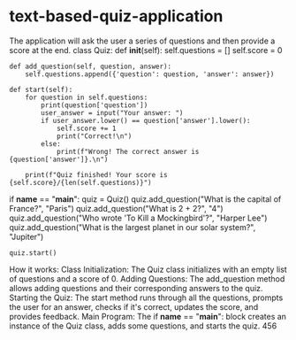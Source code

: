 # text-based-quiz-application
The application will ask the user a series of questions and then provide a score at the end.
class Quiz:
    def __init__(self):
        self.questions = []
        self.score = 0

    def add_question(self, question, answer):
        self.questions.append({'question': question, 'answer': answer})

    def start(self):
        for question in self.questions:
            print(question['question'])
            user_answer = input("Your answer: ")
            if user_answer.lower() == question['answer'].lower():
                self.score += 1
                print("Correct!\n")
            else:
                print(f"Wrong! The correct answer is {question['answer']}.\n")

        print(f"Quiz finished! Your score is {self.score}/{len(self.questions)}")

if __name__ == "__main__":
    quiz = Quiz()
    quiz.add_question("What is the capital of France?", "Paris")
    quiz.add_question("What is 2 + 2?", "4")
    quiz.add_question("Who wrote 'To Kill a Mockingbird'?", "Harper Lee")
    quiz.add_question("What is the largest planet in our solar system?", "Jupiter")

    quiz.start()
How it works:
Class Initialization: The Quiz class initializes with an empty list of questions and a score of 0.
Adding Questions: The add_question method allows adding questions and their corresponding answers to the quiz.
Starting the Quiz: The start method runs through all the questions, prompts the user for an answer, checks if it's correct, updates the score, and provides feedback.
Main Program: The if __name__ == "__main__": block creates an instance of the Quiz class, adds some questions, and starts the quiz.
456
